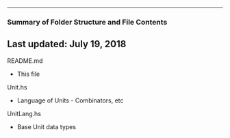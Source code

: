 --------------------------------------------------
### Summary of Folder Structure and File Contents
Last updated: July 19, 2018
--------------------------------------------------

README.md
  - This file

Unit.hs
  - Language of Units - Combinators, etc
  
UnitLang.hs
  - Base Unit data types
